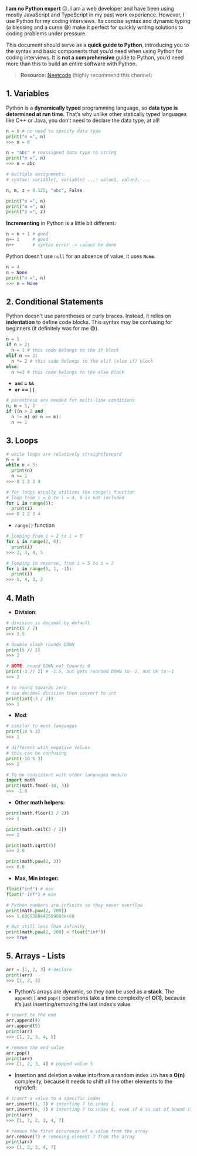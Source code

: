 **I am no Python expert** 😔. I am a web developer and have been using mostly JavaScript and TypeScript in my past work experience. However, I use Python for my coding interviews. Its concise syntax and dynamic typing (a blessing and a curse 😅) make it perfect for quickly writing solutions to coding problems under pressure. 

This document should serve as a **quick guide to Python**, introducing you to the syntax and basic components that you’d need when using Python for coding interviews. It is **not a comprehensive** guide to Python, you’d need more than this to build an entire software with Python. 

> **Resource:** [Neetcode](https://www.youtube.com/watch?v=0K_eZGS5NsU) (highly recommend this channel)
## 1. Variables
Python is a **dynamically typed** programming language, so **data type is determined at run time**. That’s why unlike other statically typed languages like C++ or Java, you don’t need to declare the data type, at all!
```python
n = 0 # no need to specify data type 
print("n =", n) 
>>> n = 0

n = "abc" # reassigned data type to string
print("n =", n)
>>> n = abc

# multiple assignments. 
# syntax: variable1, variable2 ...: value1, value2, ...

n, m, z = 0.125, "abc", False

print("n =", n)
print("m =", m)
print("z =", z)
```

**Incrementing** in Python is a little bit different: 
```python
n = n + 1 # good
n+= 1     # good
n++       # syntax error -> cannot be done
```

Python doesn’t use `null` for an absence of value, it uses **`None`**. 
```python
n = 4
n = None
print("n =", n) 
>>> n = None
```
## 2. Conditional Statements
Python doesn't use parentheses or curly braces. Instead, it relies on **indentation** to define code blocks. This syntax may be confusing for beginners (it definitely was for me 😅).
```python
n = 1
if n > 2:
  n-= 1 # this code belongs to the if block
elif n == 2: 
  n *= 2 # this code belongs to the elif (else if) block
else: 
  n +=2 # this code belongs to the else block
```

* **`and` = `&&`**
* **`or` == `||`**
```python
# parenthese are needed for multi-line conditions
n, m = 1, 2
if ((n > 2 and
  n != m) or n == m):
  n += 1
```
## 3. Loops
```python
# while loops are relatively straightforward
n = 0
while n < 5: 
  print(n) 
  n += 1 
>>> 0 1 2 3 4

# for loops usually utilizes the range() function
# loop from i = 0 to i = 4, 5 is not included
for i in range(5): 
  print(i)
>>> 0 1 2 3 4
```

* `range()` function
```python
# looping from i = 2 to i = 5
for i in range(2, 6): 
  print(i)
>>> 2, 3, 4, 5

# looping in reverse, from i = 5 to i = 2
for i in range(5, 1, -1):
  print(i)
>>> 5, 4, 3, 2
```
## 4. Math
* **Division**: 
```python
# division is decimal by default
print(5 / 2)
>>> 2.5

# double slash rounds DOWN
print(5 // 2)
>>> 2

# NOTE: round DOWN not towards 0
print(-3 // 2) # -1.5, but gets rounded DOWN to -2, not UP to -1
>>> 2 

# to round towards zero
# use decimal division then convert to int
print(int(-3 / 2))
>>> 1
```

* **Mod**: 
```python
# similar to most languages
print(10 % 3)
>>> 1

# different wtih negative values
# this can be confusing
print(-10 % 3)
>>> 2

# To be consistent with other languages modulo
import math
print(math.fmod(-10, 3))
>>> -1.0
```

* **Other math helpers**: 
```python
print(math.floor(3 / 2))
>>> 1

print(math.ceil(3 / 2))
>>> 2

print(math.sqrt(4))
>>> 2.0

print(math.pow(2, 3))
>>> 8.0
```

* **Max, Min integer:** 
```python
float("inf") # max
float("-inf") # min

# Python numbers are infinite so they never overflow
print(math.pow(2, 200))
>>> 1.6069380442589903e+60

# But still less than infinity
print(math.pow(2, 200) < float("inf"))
>>> True
```
## 5. Arrays - Lists
```python
arr = [1, 2, 3] # declare
print(arr)
>>> [1, 2, 3]
```
* Python’s arrays are dynamic, so they can be used as a **stack**. The `append()` and `pop()` operations take a time complexity of **O(1)**, because it’s just inserting/removing the last index’s value.  
```python
# insert to the end
arr.append(4) 
arr.append(5)
print(arr)
>>> [1, 2, 3, 4, 5]

# remove the end value
arr.pop()
print(arr)
>>> [1, 2, 3, 4] # popped value 5
```

* Insertion and deletion a value into/from a random index `ith` has a **O(n)** complexity, because it needs to shift all the other elements to the right/left: 
```python
# insert a value to a specific index
arr.insert(1, 7) # inserting 7 to index 1
arr.insert(6, 7) # inserting 7 to index 6, even if 6 is out of bound it works
print(arr)
>>> [1, 7, 2, 3, 4, 7]

# remove the first occurence of a value from the array
arr.remove(7) # removing element 7 from the array
print(arr)
>>> [1, 2, 3, 4, 7]
```